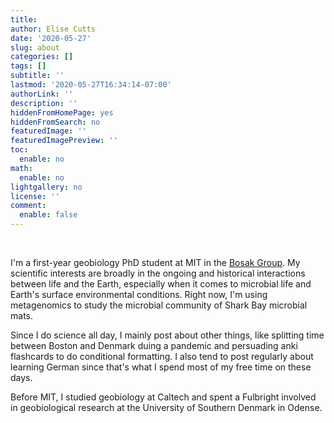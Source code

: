 ```yaml
---
title:  
author: Elise Cutts
date: '2020-05-27'
slug: about
categories: []
tags: []
subtitle: ''
lastmod: '2020-05-27T16:34:14-07:00'
authorLink: ''
description: ''
hiddenFromHomePage: yes
hiddenFromSearch: no
featuredImage: ''
featuredImagePreview: ''
toc:
  enable: no
math:
  enable: no
lightgallery: no
license: ''
comment:
  enable: false
---
```


<br>

I'm a first-year geobiology PhD student at MIT in the [Bosak Group](http://bosaklab.scripts.mit.edu/). My scientific interests are broadly in the ongoing and historical interactions between life and the Earth, especially when it comes to microbial life and Earth's surface environmental conditions. Right now, I'm using metagenomics to study the microbial community of Shark Bay microbial mats. 

Since I do science all day, I mainly post about other things, like splitting time between Boston and Denmark duing a pandemic and persuading anki flashcards to do conditional formatting. I also tend to post regularly about learning German since that's what I spend most of my free time on these days.

Before MIT, I studied geobiology at Caltech and spent a Fulbright involved in geobiological research at the University of Southern Denmark in Odense. 
